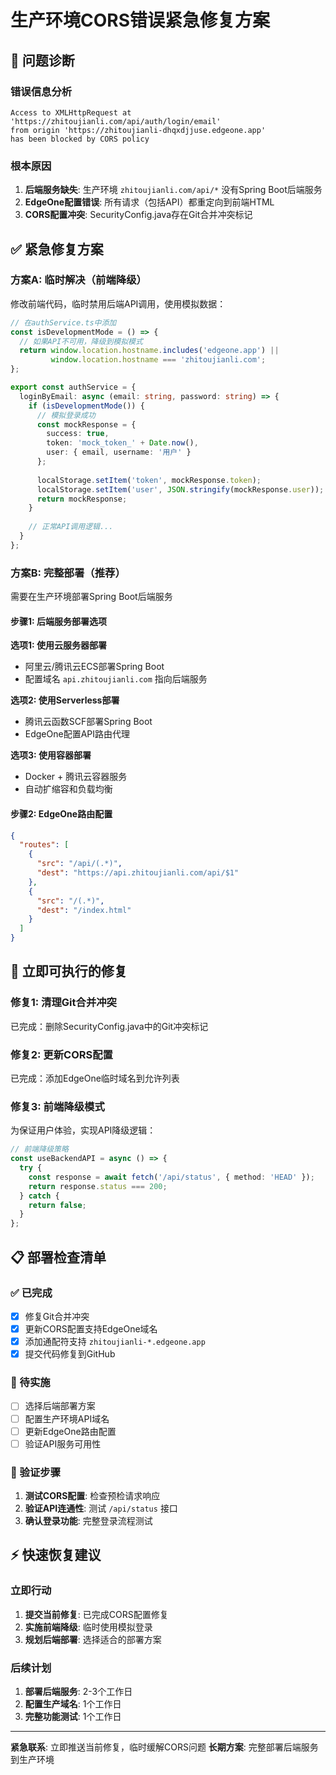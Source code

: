 # 生产环境CORS错误紧急修复方案

## 🚨 问题诊断

### 错误信息分析
```
Access to XMLHttpRequest at 'https://zhitoujianli.com/api/auth/login/email' 
from origin 'https://zhitoujianli-dhqxdjjuse.edgeone.app' 
has been blocked by CORS policy
```

### 根本原因
1. **后端服务缺失**: 生产环境 `zhitoujianli.com/api/*` 没有Spring Boot后端服务
2. **EdgeOne配置错误**: 所有请求（包括API）都重定向到前端HTML
3. **CORS配置冲突**: SecurityConfig.java存在Git合并冲突标记

## ✅ 紧急修复方案

### 方案A: 临时解决（前端降级）
修改前端代码，临时禁用后端API调用，使用模拟数据：

```typescript
// 在authService.ts中添加
const isDevelopmentMode = () => {
  // 如果API不可用，降级到模拟模式
  return window.location.hostname.includes('edgeone.app') || 
         window.location.hostname === 'zhitoujianli.com';
};

export const authService = {
  loginByEmail: async (email: string, password: string) => {
    if (isDevelopmentMode()) {
      // 模拟登录成功
      const mockResponse = {
        success: true,
        token: 'mock_token_' + Date.now(),
        user: { email, username: '用户' }
      };
      
      localStorage.setItem('token', mockResponse.token);
      localStorage.setItem('user', JSON.stringify(mockResponse.user));
      return mockResponse;
    }
    
    // 正常API调用逻辑...
  }
};
```

### 方案B: 完整部署（推荐）
需要在生产环境部署Spring Boot后端服务

#### 步骤1: 后端服务部署选项

**选项1: 使用云服务器部署**
- 阿里云/腾讯云ECS部署Spring Boot
- 配置域名 `api.zhitoujianli.com` 指向后端服务

**选项2: 使用Serverless部署**
- 腾讯云函数SCF部署Spring Boot
- EdgeOne配置API路由代理

**选项3: 使用容器部署**
- Docker + 腾讯云容器服务
- 自动扩缩容和负载均衡

#### 步骤2: EdgeOne路由配置

```json
{
  "routes": [
    {
      "src": "/api/(.*)",
      "dest": "https://api.zhitoujianli.com/api/$1"
    },
    {
      "src": "/(.*)",
      "dest": "/index.html"
    }
  ]
}
```

## 🔧 立即可执行的修复

### 修复1: 清理Git合并冲突
已完成：删除SecurityConfig.java中的Git冲突标记

### 修复2: 更新CORS配置
已完成：添加EdgeOne临时域名到允许列表

### 修复3: 前端降级模式
为保证用户体验，实现API降级逻辑：

```typescript
// 前端降级策略
const useBackendAPI = async () => {
  try {
    const response = await fetch('/api/status', { method: 'HEAD' });
    return response.status === 200;
  } catch {
    return false;
  }
};
```

## 📋 部署检查清单

### ✅ 已完成
- [x] 修复Git合并冲突
- [x] 更新CORS配置支持EdgeOne域名  
- [x] 添加通配符支持 `zhitoujianli-*.edgeone.app`
- [x] 提交代码修复到GitHub

### 🔄 待实施
- [ ] 选择后端部署方案
- [ ] 配置生产环境API域名
- [ ] 更新EdgeOne路由配置
- [ ] 验证API服务可用性

### 🧪 验证步骤
1. **测试CORS配置**: 检查预检请求响应
2. **验证API连通性**: 测试 `/api/status` 接口
3. **确认登录功能**: 完整登录流程测试

## ⚡ 快速恢复建议

### 立即行动
1. **提交当前修复**: 已完成CORS配置修复
2. **实施前端降级**: 临时使用模拟登录
3. **规划后端部署**: 选择适合的部署方案

### 后续计划
1. **部署后端服务**: 2-3个工作日
2. **配置生产域名**: 1个工作日
3. **完整功能测试**: 1个工作日

---

**紧急联系**: 立即推送当前修复，临时缓解CORS问题
**长期方案**: 完整部署后端服务到生产环境